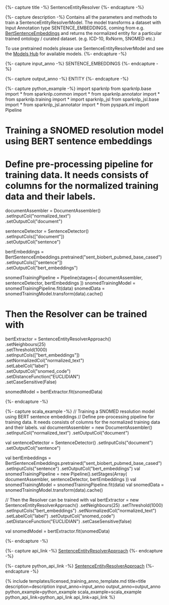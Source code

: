 {%- capture title -%}
SentenceEntityResolver
{%- endcapture -%}

{%- capture description -%}
Contains all the parameters and methods to train a SentenceEntityResolverModel.
The model transforms a dataset with Input Annotation type SENTENCE_EMBEDDINGS, coming from e.g.
[BertSentenceEmbeddings](/docs/en/transformers#bertsentenceembeddings)
and returns the normalized entity for a particular trained ontology / curated dataset.
(e.g. ICD-10, RxNorm, SNOMED etc.)

To use pretrained models please use SentenceEntityResolverModel
and see the [Models Hub](https://nlp.johnsnowlabs.com/models?task=Entity+Resolution) for available models.
{%- endcapture -%}

{%- capture input_anno -%}
SENTENCE_EMBEDDINGS
{%- endcapture -%}

{%- capture output_anno -%}
ENTITY
{%- endcapture -%}

{%- capture python_example -%}
import sparknlp
from sparknlp.base import *
from sparknlp.common import *
from sparknlp.annotator import *
from sparknlp.training import *
import sparknlp_jsl
from sparknlp_jsl.base import *
from sparknlp_jsl.annotator import *
from pyspark.ml import Pipeline
# Training a SNOMED resolution model using BERT sentence embeddings
# Define pre-processing pipeline for training data. It needs consists of columns for the normalized training data and their labels.
documentAssembler = DocumentAssembler() \
  .setInputCol("normalized_text") \
  .setOutputCol("document")

sentenceDetector = SentenceDetector()\
  .setInputCols(["document"])\
  .setOutputCol("sentence")

bertEmbeddings = BertSentenceEmbeddings.pretrained("sent_biobert_pubmed_base_cased") \
  .setInputCols(["sentence"]) \
  .setOutputCol("bert_embeddings")

snomedTrainingPipeline = Pipeline(stages=[
  documentAssembler,
  sentenceDetector,
  bertEmbeddings
])
snomedTrainingModel = snomedTrainingPipeline.fit(data)
snomedData = snomedTrainingModel.transform(data).cache()

# Then the Resolver can be trained with
bertExtractor = SentenceEntityResolverApproach() \
  .setNeighbours(25) \
  .setThreshold(1000) \
  .setInputCols(["bert_embeddings"]) \
  .setNormalizedCol("normalized_text") \
  .setLabelCol("label") \
  .setOutputCol("snomed_code") \
  .setDistanceFunction("EUCLIDIAN") \
  .setCaseSensitive(False)

snomedModel = bertExtractor.fit(snomedData)

{%- endcapture -%}

{%- capture scala_example -%}
// Training a SNOMED resolution model using BERT sentence embeddings
// Define pre-processing pipeline for training data. It needs consists of columns for the normalized training data and their labels.
val documentAssembler = new DocumentAssembler()
   .setInputCol("normalized_text")
   .setOutputCol("document")

val sentenceDetector = SentenceDetector()
  .setInputCols("document")
  .setOutputCol("sentence")

 val bertEmbeddings = BertSentenceEmbeddings.pretrained("sent_biobert_pubmed_base_cased")
   .setInputCols("sentence")
   .setOutputCol("bert_embeddings")
 val snomedTrainingPipeline = new Pipeline().setStages(Array(
   documentAssembler,
   sentenceDetector,
   bertEmbeddings
 ))
 val snomedTrainingModel = snomedTrainingPipeline.fit(data)
 val snomedData = snomedTrainingModel.transform(data).cache()

// Then the Resolver can be trained with
val bertExtractor = new SentenceEntityResolverApproach()
  .setNeighbours(25)
  .setThreshold(1000)
  .setInputCols("bert_embeddings")
  .setNormalizedCol("normalized_text")
  .setLabelCol("label")
  .setOutputCol("snomed_code")
  .setDistanceFunction("EUCLIDIAN")
  .setCaseSensitive(false)

val snomedModel = bertExtractor.fit(snomedData)

{%- endcapture -%}

{%- capture api_link -%}
[SentenceEntityResolverApproach](https://nlp.johnsnowlabs.com/licensed/api/com/johnsnowlabs/nlp/annotators/resolution/SentenceEntityResolverApproach.html)
{%- endcapture -%}

{%- capture python_api_link -%}
[SentenceEntityResolverApproach](https://nlp.johnsnowlabs.com/licensed/api/python/reference/autosummary/sparknlp_jsl.annotator.SentenceEntityResolverApproach.html)
{%- endcapture -%}


{% include templates/licensed_training_anno_template.md
title=title
description=description
input_anno=input_anno
output_anno=output_anno
python_example=python_example
scala_example=scala_example
python_api_link=python_api_link
api_link=api_link
%}
